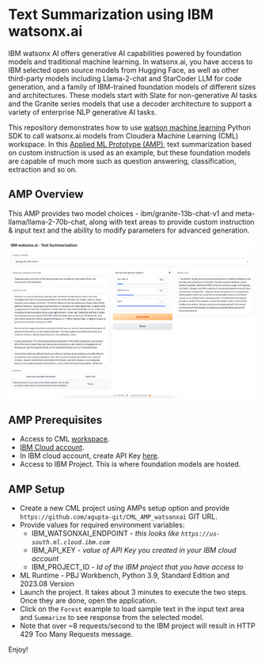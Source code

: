 # Text Summarization using IBM watsonx.ai
IBM watsonx AI offers generative AI capabilities powered by foundation models and traditional machine learning. In watsonx.ai, you have access to IBM selected open source models from Hugging Face, as well as other third-party models including Llama-2-chat and StarCoder LLM for code generation, and a family of IBM-trained foundation models of different sizes and architectures. These models start with Slate for non-generative AI tasks and the Granite series models that use a decoder architecture to support a variety of enterprise NLP generative AI tasks.

This repository demonstrates how to use [watson machine learning](https://ibm.github.io/watson-machine-learning-sdk/) Python SDK to call watsonx.ai models from Cloudera Machine Learning (CML) workspace. In this [Applied ML Prototype (AMP)](https://docs.cloudera.com/machine-learning/cloud/applied-ml-prototypes/topics/ml-amps-overview.html), text summarization based on custom instruction is used as an example, but these foundation models are capable of much more such as question answering, classification, extraction and so on.

## AMP Overview
This AMP provides two model choices - ibm/granite-13b-chat-v1 and meta-llama/llama-2-70b-chat, along with text areas to provide custom instruction & input text and the ability to modify parameters for advanced generation.

![image](/assets/app_interface.png)

## AMP Prerequisites
- Access to CML [workspace](https://docs.cloudera.com/machine-learning/cloud/workspaces/topics/ml-provision-workspaces.html).
- [IBM Cloud account](https://www.ibm.com/cloud).
- In IBM cloud account, create API Key [here](https://cloud.ibm.com/iam/apikeys).
- Access to IBM Project. This is where foundation models are hosted.
 
 ## AMP Setup
 - Create a new CML project using AMPs setup option and provide `https://github.com/agupta-git/CML_AMP_watsonxai` GIT URL.
 - Provide values for required environment variables:
   - IBM_WATSONXAI_ENDPOINT - _this looks like `https://us-south.ml.cloud.ibm.com`_
   - IBM_API_KEY - _value of API Key you created in your IBM cloud account_
   - IBM_PROJECT_ID - _Id of the IBM project that you have access to_
- ML Runtime - PBJ Workbench, Python 3.9, Standard Edition and 2023.08 Version
- Launch the project. It takes about 3 minutes to execute the two steps. Once they are done, open the application.
- Click on the `Forest` example to load sample text in the input text area and `Summarize` to see response from the selected model.
- Note that over ~8 requests/second to the IBM project will result in HTTP 429 Too Many Requests message.

Enjoy!
